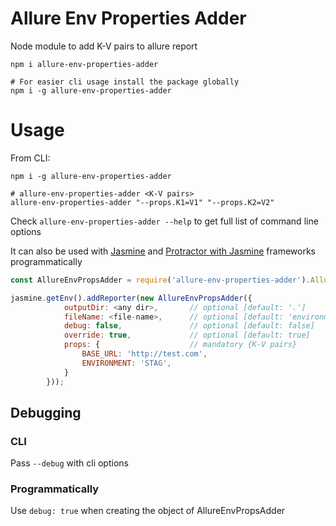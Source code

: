 Allure Env Properties Adder
===

Node module to add K-V pairs to allure report

```shell
npm i allure-env-properties-adder

# For easier cli usage install the package globally
npm i -g allure-env-properties-adder
```

# Usage

From CLI:

```shell
npm i -g allure-env-properties-adder

# allure-env-properties-adder <K-V pairs>
allure-env-properties-adder "--props.K1=V1" "--props.K2=V2"
```

Check `allure-env-properties-adder --help` to get full list of command line options

It can also be used with [Jasmine](https://www.npmjs.com/package/jasmine) and [Protractor with Jasmine](https://www.npmjs.com/package/protractor) frameworks programmatically

```javascript
const AllureEnvPropsAdder = require('allure-env-properties-adder').AllureEnvPropsAdder;

jasmine.getEnv().addReporter(new AllureEnvPropsAdder({
            outputDir: <any dir>,       // optional [default: '.']
            fileName: <file-name>,      // optional [default: 'environment.properties']
            debug: false,               // optional [default: false]
            override: true,             // optional [default: true]
            props: {                    // mandatory {K-V pairs}
                BASE_URL: 'http://test.com',
                ENVIRONMENT: 'STAG',
            }
        }));

```

## Debugging
### CLI
Pass `--debug` with cli options
### Programmatically
Use `debug: true` when creating the object of AllureEnvPropsAdder
